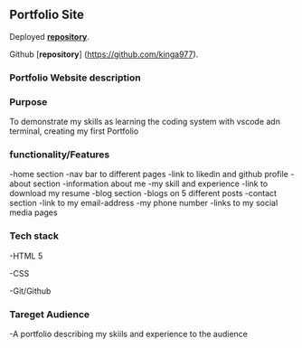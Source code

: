 ## Portfolio Site
Deployed [**repository**](https://cranky-babbage-d33d55.netlify.app/).

Github [**repository**] (https://github.com/kinga977).

### Portfolio Website description
### Purpose
To demonstrate my skills as learning the coding system with vscode adn terminal, creating my first Portfolio

### functionality/Features

-home section
   -nav bar to different pages
   -link to likedin and github profile
-about section
   -information about me
   -my skill and experience
   -link to download my resume
-blog section
   -blogs on 5 different posts
-contact section
   -link to my email-address
   -my phone number
   -links to my social media pages

   ### Tech stack
   -HTML 5 

   -CSS
   
   -Git/Github

   ### Tareget Audience
   -A portfolio describing my skiils and experience to the audience
